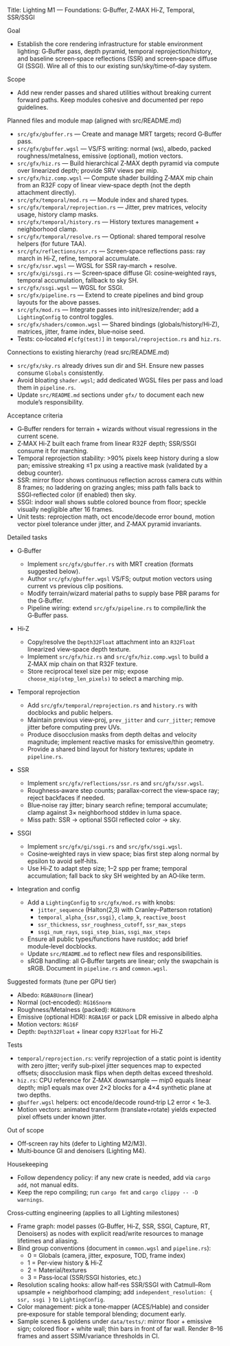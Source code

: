 Title: Lighting M1 — Foundations: G‑Buffer, Z‑MAX Hi‑Z, Temporal, SSR/SSGI

Goal
- Establish the core rendering infrastructure for stable environment lighting: G‑Buffer pass, depth pyramid, temporal reprojection/history, and baseline screen‑space reflections (SSR) and screen‑space diffuse GI (SSGI). Wire all of this to our existing sun/sky/time‑of‑day system.

Scope
- Add new render passes and shared utilities without breaking current forward paths. Keep modules cohesive and documented per repo guidelines.

Planned files and module map (aligned with src/README.md)
- `src/gfx/gbuffer.rs` — Create and manage MRT targets; record G‑Buffer pass.
- `src/gfx/gbuffer.wgsl` — VS/FS writing: normal (ws), albedo, packed roughness/metalness, emissive (optional), motion vectors.
- `src/gfx/hiz.rs` — Build hierarchical Z‑MAX depth pyramid via compute over linearized depth; provide SRV views per mip.
- `src/gfx/hiz.comp.wgsl` — Compute shader building Z‑MAX mip chain from an R32F copy of linear view‑space depth (not the depth attachment directly).
- `src/gfx/temporal/mod.rs` — Module index and shared types.
- `src/gfx/temporal/reprojection.rs` — Jitter, prev matrices, velocity usage, history clamp masks.
- `src/gfx/temporal/history.rs` — History textures management + neighborhood clamp.
- `src/gfx/temporal/resolve.rs` — Optional: shared temporal resolve helpers (for future TAA).
- `src/gfx/reflections/ssr.rs` — Screen‑space reflections pass: ray march in Hi‑Z, refine, temporal accumulate.
- `src/gfx/ssr.wgsl` — WGSL for SSR ray‑march + resolve.
- `src/gfx/gi/ssgi.rs` — Screen‑space diffuse GI: cosine‑weighted rays, temporal accumulation, fallback to sky SH.
- `src/gfx/ssgi.wgsl` — WGSL for SSGI.
- `src/gfx/pipeline.rs` — Extend to create pipelines and bind group layouts for the above passes.
- `src/gfx/mod.rs` — Integrate passes into init/resize/render; add a `LightingConfig` to control toggles.
- `src/gfx/shaders/common.wgsl` — Shared bindings (globals/history/Hi‑Z), matrices, jitter, frame index, blue‑noise seed.
- Tests: co‑located `#[cfg(test)]` in `temporal/reprojection.rs` and `hiz.rs`.

Connections to existing hierarchy (read src/README.md)
- `src/gfx/sky.rs` already drives sun dir and SH. Ensure new passes consume `Globals` consistently.
- Avoid bloating `shader.wgsl`; add dedicated WGSL files per pass and load them in `pipeline.rs`.
- Update `src/README.md` sections under `gfx/` to document each new module’s responsibility.

Acceptance criteria
- G‑Buffer renders for terrain + wizards without visual regressions in the current scene.
- Z‑MAX Hi‑Z built each frame from linear R32F depth; SSR/SSGI consume it for marching.
- Temporal reprojection stability: >90% pixels keep history during a slow pan; emissive streaking ≤1 px using a reactive mask (validated by a debug counter).
- SSR: mirror floor shows continuous reflection across camera cuts within 8 frames; no laddering on grazing angles; miss path falls back to SSGI‑reflected color (if enabled) then sky.
- SSGI: indoor wall shows subtle colored bounce from floor; speckle visually negligible after 16 frames.
- Unit tests: reprojection math, oct encode/decode error bound, motion vector pixel tolerance under jitter, and Z‑MAX pyramid invariants.

Detailed tasks
- G‑Buffer
  - Implement `src/gfx/gbuffer.rs` with MRT creation (formats suggested below).
  - Author `src/gfx/gbuffer.wgsl` VS/FS; output motion vectors using current vs previous clip positions.
  - Modify terrain/wizard material paths to supply base PBR params for the G‑Buffer.
  - Pipeline wiring: extend `src/gfx/pipeline.rs` to compile/link the G‑Buffer pass.

- Hi‑Z
  - Copy/resolve the `Depth32Float` attachment into an `R32Float` linearized view‑space depth texture.
  - Implement `src/gfx/hiz.rs` and `src/gfx/hiz.comp.wgsl` to build a Z‑MAX mip chain on that R32F texture.
  - Store reciprocal texel size per mip; expose `choose_mip(step_len_pixels)` to select a marching mip.

- Temporal reprojection
  - Add `src/gfx/temporal/reprojection.rs` and `history.rs` with docblocks and public helpers.
  - Maintain previous view‑proj, `prev_jitter` and `curr_jitter`; remove jitter before computing prev UVs.
  - Produce disocclusion masks from depth deltas and velocity magnitude; implement reactive masks for emissive/thin geometry.
  - Provide a shared bind layout for history textures; update in `pipeline.rs`.

- SSR
  - Implement `src/gfx/reflections/ssr.rs` and `src/gfx/ssr.wgsl`.
  - Roughness‑aware step counts; parallax‑correct the view‑space ray; reject backfaces if needed.
  - Blue‑noise ray jitter; binary search refine; temporal accumulate; clamp against 3× neighborhood stddev in luma space.
  - Miss path: SSR → optional SSGI reflected color → sky.

- SSGI
  - Implement `src/gfx/gi/ssgi.rs` and `src/gfx/ssgi.wgsl`.
  - Cosine‑weighted rays in view space; bias first step along normal by epsilon to avoid self‑hits.
  - Use Hi‑Z to adapt step size; 1–2 spp per frame; temporal accumulation; fall back to sky SH weighted by an AO‑like term.

- Integration and config
  - Add a `LightingConfig` to `src/gfx/mod.rs` with knobs:
    - `jitter_sequence` (Halton(2,3) with Cranley–Patterson rotation)
    - `temporal_alpha_{ssr,ssgi}`, `clamp_k`, `reactive_boost`
    - `ssr_thickness`, `ssr_roughness_cutoff`, `ssr_max_steps`
    - `ssgi_num_rays`, `ssgi_step_bias`, `ssgi_max_steps`
  - Ensure all public types/functions have rustdoc; add brief module‑level docblocks.
  - Update `src/README.md` to reflect new files and responsibilities.
  - sRGB handling: all G‑Buffer targets are linear; only the swapchain is sRGB. Document in `pipeline.rs` and `common.wgsl`.

Suggested formats (tune per GPU tier)
- Albedo: `RGBA8Unorm` (linear)
- Normal (oct‑encoded): `RG16Snorm`
- Roughness/Metalness (packed): `RG8Unorm`
- Emissive (optional HDR): `RGBA16F` or pack LDR emissive in albedo alpha
- Motion vectors: `RG16F`
- Depth: `Depth32Float` + linear copy `R32Float` for Hi‑Z

Tests
- `temporal/reprojection.rs`: verify reprojection of a static point is identity with zero jitter; verify sub‑pixel jitter sequences map to expected offsets; disocclusion mask flips when depth deltas exceed threshold.
- `hiz.rs`: CPU reference for Z‑MAX downsample — mip0 equals linear depth; mip1 equals max over 2×2 blocks for a 4×4 synthetic plane at two depths.
- `gbuffer.wgsl` helpers: oct encode/decode round‑trip L2 error < 1e‑3.
- Motion vectors: animated transform (translate+rotate) yields expected pixel offsets under known jitter.

Out of scope
- Off‑screen ray hits (defer to Lighting M2/M3).
- Multi‑bounce GI and denoisers (Lighting M4).

Housekeeping
- Follow dependency policy: if any new crate is needed, add via `cargo add`, not manual edits.
- Keep the repo compiling; run `cargo fmt` and `cargo clippy -- -D warnings`.

Cross‑cutting engineering (applies to all Lighting milestones)
- Frame graph: model passes (G‑Buffer, Hi‑Z, SSR, SSGI, Capture, RT, Denoisers) as nodes with explicit read/write resources to manage lifetimes and aliasing.
- Bind group conventions (document in `common.wgsl` and `pipeline.rs`):
  - 0 = Globals (camera, jitter, exposure, TOD, frame index)
  - 1 = Per‑view history & Hi‑Z
  - 2 = Material/textures
  - 3 = Pass‑local (SSR/SSGI histories, etc.)
- Resolution scaling hooks: allow half‑res SSR/SSGI with Catmull–Rom upsample + neighborhood clamping; add `independent_resolution: { ssr, ssgi }` to `LightingConfig`.
- Color management: pick a tone‑mapper (ACES/Hable) and consider pre‑exposure for stable temporal blending; document early.
- Sample scenes & goldens under `data/tests/`: mirror floor + emissive sign; colored floor + white wall; thin bars in front of far wall. Render 8–16 frames and assert SSIM/variance thresholds in CI.

